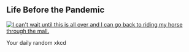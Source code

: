 ## Life Before the Pandemic
[![I can't wait until this is all over and I can go back to riding my horse through the mall.](https://imgs.xkcd.com/comics/life_before_the_pandemic.png)](https://xkcd.com/2391/ "I can't wait until this is all over and I can go back to riding my horse through the mall.")

Your daily random xkcd
